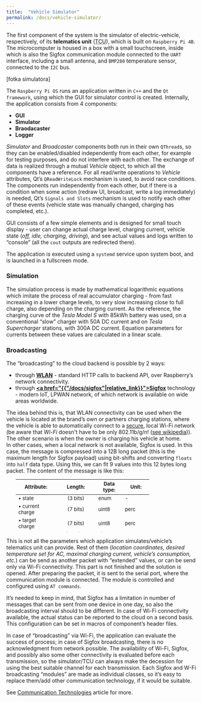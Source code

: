 ```yaml
---
title:  "Vehicle Simulator"
permalink: /docs/vehicle-simulator/
---
```


The first component of the system is the simulator of electric-vehicle, respectively, of its **telematics unit** (<abbr title="Telematics Control Unit">TCU</abbr>), which is built on `Raspberry Pi 4B`. The microcomputer is housed in a box with a small touchscreen, inside which is also the Sigfox communication module connected to the `UART` interface, including a small antenna, and `BMP280` temperature sensor, connected to the `I2C` bus.

[fotka simulatora]

The `Raspberry Pi OS` runs an application written in `C++` and the `Qt framework`, using which the GUI for simulator control is created.  Internally, the application consists from 4 components:
- **GUI**
- **Simulator**
- **Braodacaster**
- **Logger**

*Simulator* and *Broadcaster* components both run in their own `QThread`s, so they can be enabled/disabled independently from each other, for example for testing purposes, and do not interfere with each other. The exchange of data is realized through a mutual *Vehicle* object, to which all the components have a reference. For all read/write operations to *Vehicle* attributes, Qt’s `QReadWriteLock` mechanism is used, to avoid race conditions. The components run independently from each other, but if there is a condition when some action (redraw UI, broadcast, write a log immediately) is needed, Qt’s `Signals and Slots` mechanism is used to notify each other of these events (vehicle state was manually changed, charging has completed, etc.). 

GUI consists of a few simple elements and is designed for small touch display - user can change actual charge level, charging current, vehicle state (*off, idle, charging, driving*), and see actual values and logs written to “console” (all the `cout` outputs are redirected there). 

The application is executed using a `systemd` service upon system boot, and is launched in a fullscreen mode.

### Simulation
The simulation process is made by mathematical logarithmic equations which imitate the process of real accumulator charging - from fast increasing in a lower charge levels, to very slow increasing close to full charge, also depending on the charging current. As the reference, the charging curve of the *Tesla Model S* with 85kWh battery was used, on a conventional “slow” charger with 50A DC current and on *Tesla Supercharger* stations, with 300A DC current. Equation parameters for currents between these values are calculated in a linear scale.

### Broadcasting
The “broadcasting” to the cloud backend is possible by 2 ways: 
- through <b><u>WLAN</u></b> - standard HTTP calls to backend API, over Raspberry’s network connectivity.
- through <b><u><a href="{{"/docs/sigfox"|relative_link}}">Sigfox</a></u></b> technology - modern IoT, LPWAN 
network, of which network is available on wide areas worldwide.

The idea behind this is, that WLAN connectivity can be used when the vehicle is located at the brand’s own or partners charging stations, where the vehicle is able to automatically connect to a <u>secure</u>, local Wi-Fi network (be aware that *Wi-Fi* doesn't have to be only 802.11b/g/n! ([see wikipedia](https://en.wikipedia.org/wiki/IEEE_802.11))). The other scenario is when the owner is charging his vehicle at home.  
In other cases, when a local network is not available, Sigfox is used. In this case, the message is compressed into a 12B long packet (this is the maximum length for Sigfox payload) using bit-shifts and converting `floats`  into `half` data type. Using this, we can fit 9 values into this 12 bytes long packet. 
The content of the message is like this:

<table style="width:70%; height: 140px; margin-left:5%; font-size:13px;">
	<colgroup>
		<col width="30%" />
		<col width="30%" />
		<col width="20%" />
		<col width="20%" />
	</colgroup>
	<thead>
		<tr class="header">
			<th>Attribute:</th>
			<th style="text-align:center">Length:</th>
			<th>Data type:</th>
			<th>Unit:</th>
		</tr>
	</thead>
	<tbody>
		<tr>
			<td>• state</td>
			<td style="text-align:center">(3 bits)</td>
			<td>enum</td>
			<td>-</td>
		</tr>
		<tr>
			<td>• current charge</td>
			<td style="text-align:center">(7 bits)</td>
			<td>uint8</td>
			<td>perc</td>
		</tr>
		<tr>
			<td>• target charge</td>
			<td style="text-align:center">(7 bits)</td>
			<td>uint8</td>
			<td>perc</td>
		</tr>
		<tr>
			<td>• current</td>
			<td style="text-align:center">(10 bits)</td>
			<td>uint16</td>
			<td>amps</td>
		</tr>
		<tr>
			<td>• elapsed time</td>
			<td style="text-align:center">(13 bits)</td>
			<td>uint16</td>
			<td>minutes</td>
		</tr>
		<tr>
			<td>• remaining time</td>
			<td style="text-align:center">(13 bits)</td>
			<td>uint16</td>
			<td>minutes</td>
		</tr>
		<tr>
			<td>• current range</td>
			<td style="text-align:center">(11 bits)</td>
			<td>uint16</td>
			<td>km</td>
		</tr>
		<tr>
			<td>• outside temperature</td>
			<td style="text-align:center">(16 bits)</td>
			<td>half</td>
			<td>minutes</td>
		</tr>
		<tr>
			<td>• inside temperature</td>
			<td style="text-align:center">(16 bits)</td>
			<td>half</td>
			<td>minutes</td>
		</tr>
		<tr>
			<td></td>
			<td style="text-align:center"><b>96 bits = <u>12 bytes</u></b></td>
			<td></td>
			<td></td>
		</tr>
		<tr>
			<td></td>
			<td></td>
			<td></td>
			<td></td>
		</tr>
	</tbody>
</table>

This is not all the parameters which application simulates/vehicle’s telematics unit can provide. Rest of them (*location coordinates, desired temperature set for AC, maximal charging current, vehicle’s consumption, etc.*) can be send as another packet with “extended” values, or can be send only via Wi-Fi connectivity. This part is not finished and the solution is opened.
After preparing the packet, it is sent to the serial port, where the communication module is connected. The module is controlled and configured using `AT commands`.

It’s needed to keep in mind, that Sigfox has a limitation in number of messages that can be sent from one device in one day, so also the broadcasting interval should to be different. In case of Wi-Fi connectivity available, the actual status can be reported to the cloud on a second basis. This configuration can be set in macros of component’s header files. 

In case of “broadcasting” via Wi-Fi, the application can evaluate the success of process; in case of Sigfox broadcasting, there is no acknowledgment from network possible. The availability of Wi-Fi, Sigfox, and possibly also some other connectivity is evaluated before each transmission, so the simulator/TCU can always make the decession for using the best suitable channel for each transmission. 
Each Sigfox and W-Fi broadcasting “modules” are made as individual classes, so it’s easy to replace them/add other communication technology, if it would be suitable. 

See [Communication Technologies]({{"/docs/communication-technologies/"|relative_link}}) article for more.

